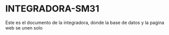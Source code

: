 # INTEGRADORA-SM31
Este es el documento de la integradora, donde la base de datos y la pagina web se unen solo
